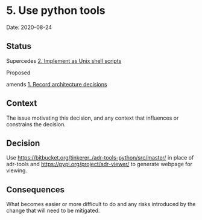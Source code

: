 # 5. Use python tools

Date: 2020-08-24

## Status

Supercedes [2. Implement as Unix shell scripts](0002-implement-as-unix-shell-scripts.md)

Proposed

amends [1. Record architecture decisions](0001-record-architecture-decisions.md)

## Context

The issue motivating this decision, and any context that influences or constrains the decision.

## Decision

Use https://bitbucket.org/tinkerer_/adr-tools-python/src/master/ in place of adr-tools and https://pypi.org/project/adr-viewer/ to generate webpage for viewing.

## Consequences

What becomes easier or more difficult to do and any risks introduced by the change that will need to be mitigated.
